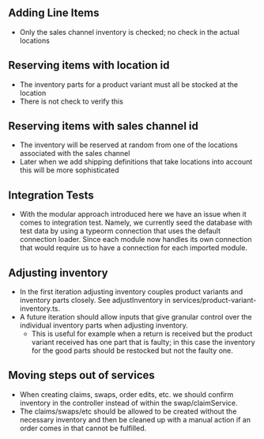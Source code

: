## Adding Line Items

- Only the sales channel inventory is checked; no check in the actual locations

## Reserving items with location id

- The inventory parts for a product variant must all be stocked at the location
- There is not check to verify this

## Reserving items with sales channel id

- The inventory will be reserved at random from one of the locations associated with the sales channel
- Later when we add shipping definitions that take locations into account this will be more sophisticated

## Integration Tests

- With the modular approach introduced here we have an issue when it comes to integration test. Namely, we currently seed the database with test data by using a typeorm connection that uses the default connection loader. Since each module now handles its own connection that would require us to have a connection for each imported module.

## Adjusting inventory

- In the first iteration adjusting inventory couples product variants and inventory parts closely. See adjustInventory in services/product-variant-inventory.ts.
- A future iteration should allow inputs that give granular control over the individual inventory parts when adjusting inventory.
  - This is useful for example when a return is received but the product variant received has one part that is faulty; in this case the inventory for the good parts should be restocked but not the faulty one.

## Moving steps out of services

- When creating claims, swaps, order edits, etc. we should confirm inventory in the controller instead of within the swap/claimService.
- The claims/swaps/etc should be allowed to be created without the necessary inventory and then be cleaned up with a manual action if an order comes in that cannot be fulfilled.
